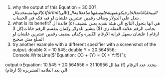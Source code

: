 1. why the output of this Equation = $30.00?
لان هنا مستخدم ال (c)format الي بيخلي الناتج الخارج يكون في هيئة فلوس فهنا ضاف علامة ال($)الي بتدل علي الدولار وضاف رقمين عشرين علشان لو فيه فكه في الحساب .
2. what is its benefit?
   فائدة ال (c) هي انها بتحول الناتج الي هيئة نقديه يعني بتضيف بجانب الرقم علامة العمله زي ($) بتشير للدولار وكمان بتقسم الرقم خانات(كل 3 ارقام ) علشان يسهل قراية الارقام الكبيره وكمان بيضيف رقمين عشرين علشان لو المبلغ مش صحيح
 3. try another example with a different specifier with a screenshot of the output.
 double X = 10.545;
  double Y = 20.564556;
  Console.WriteLine($"Equation: {X} + {Y} = {X + Y:f5}");

output->Equation: 10.545 + 20.564556 = 31.10956
هنا ال (f) بتحدد عدد الرقام الي بعد العلامه العشريره (5 ارقام)
